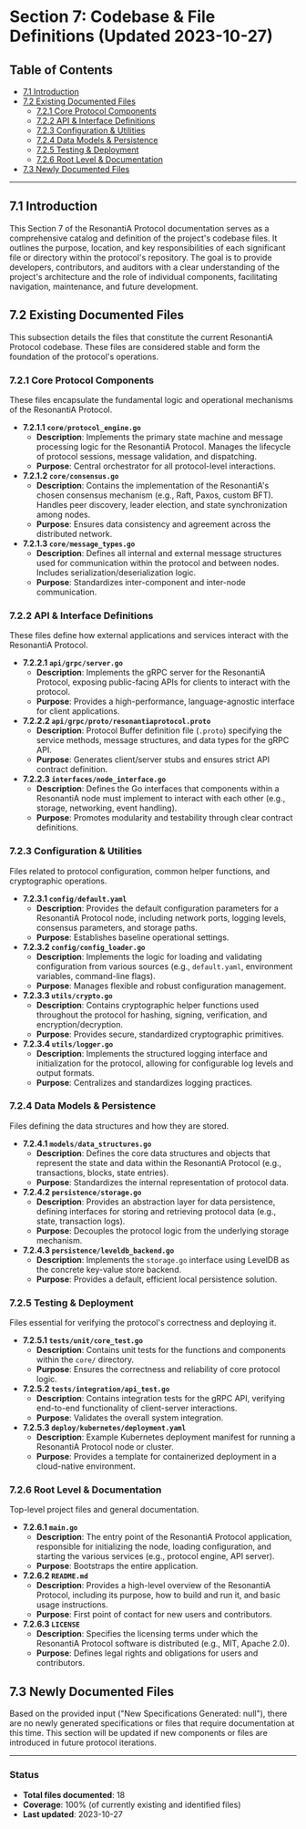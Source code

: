 # Section 7: Codebase & File Definitions (Updated 2023-10-27)

## Table of Contents
*   [7.1 Introduction](#71-introduction)
*   [7.2 Existing Documented Files](#72-existing-documented-files)
    *   [7.2.1 Core Protocol Components](#721-core-protocol-components)
    *   [7.2.2 API & Interface Definitions](#722-api--interface-definitions)
    *   [7.2.3 Configuration & Utilities](#723-configuration--utilities)
    *   [7.2.4 Data Models & Persistence](#724-data-models--persistence)
    *   [7.2.5 Testing & Deployment](#725-testing--deployment)
    *   [7.2.6 Root Level & Documentation](#726-root-level--documentation)
*   [7.3 Newly Documented Files](#73-newly-documented-files)

---

## 7.1 Introduction
This Section 7 of the ResonantiA Protocol documentation serves as a comprehensive catalog and definition of the project's codebase files. It outlines the purpose, location, and key responsibilities of each significant file or directory within the protocol's repository. The goal is to provide developers, contributors, and auditors with a clear understanding of the project's architecture and the role of individual components, facilitating navigation, maintenance, and future development.

## 7.2 Existing Documented Files
This subsection details the files that constitute the current ResonantiA Protocol codebase. These files are considered stable and form the foundation of the protocol's operations.

### 7.2.1 Core Protocol Components
These files encapsulate the fundamental logic and operational mechanisms of the ResonantiA Protocol.

*   **7.2.1.1 `core/protocol_engine.go`**
    *   **Description**: Implements the primary state machine and message processing logic for the ResonantiA Protocol. Manages the lifecycle of protocol sessions, message validation, and dispatching.
    *   **Purpose**: Central orchestrator for all protocol-level interactions.
*   **7.2.1.2 `core/consensus.go`**
    *   **Description**: Contains the implementation of the ResonantiA's chosen consensus mechanism (e.g., Raft, Paxos, custom BFT). Handles peer discovery, leader election, and state synchronization among nodes.
    *   **Purpose**: Ensures data consistency and agreement across the distributed network.
*   **7.2.1.3 `core/message_types.go`**
    *   **Description**: Defines all internal and external message structures used for communication within the protocol and between nodes. Includes serialization/deserialization logic.
    *   **Purpose**: Standardizes inter-component and inter-node communication.

### 7.2.2 API & Interface Definitions
These files define how external applications and services interact with the ResonantiA Protocol.

*   **7.2.2.1 `api/grpc/server.go`**
    *   **Description**: Implements the gRPC server for the ResonantiA Protocol, exposing public-facing APIs for clients to interact with the protocol.
    *   **Purpose**: Provides a high-performance, language-agnostic interface for client applications.
*   **7.2.2.2 `api/grpc/proto/resonantiaprotocol.proto`**
    *   **Description**: Protocol Buffer definition file (`.proto`) specifying the service methods, message structures, and data types for the gRPC API.
    *   **Purpose**: Generates client/server stubs and ensures strict API contract definition.
*   **7.2.2.3 `interfaces/node_interface.go`**
    *   **Description**: Defines the Go interfaces that components within a ResonantiA node must implement to interact with each other (e.g., storage, networking, event handling).
    *   **Purpose**: Promotes modularity and testability through clear contract definitions.

### 7.2.3 Configuration & Utilities
Files related to protocol configuration, common helper functions, and cryptographic operations.

*   **7.2.3.1 `config/default.yaml`**
    *   **Description**: Provides the default configuration parameters for a ResonantiA Protocol node, including network ports, logging levels, consensus parameters, and storage paths.
    *   **Purpose**: Establishes baseline operational settings.
*   **7.2.3.2 `config/config_loader.go`**
    *   **Description**: Implements the logic for loading and validating configuration from various sources (e.g., `default.yaml`, environment variables, command-line flags).
    *   **Purpose**: Manages flexible and robust configuration management.
*   **7.2.3.3 `utils/crypto.go`**
    *   **Description**: Contains cryptographic helper functions used throughout the protocol for hashing, signing, verification, and encryption/decryption.
    *   **Purpose**: Provides secure, standardized cryptographic primitives.
*   **7.2.3.4 `utils/logger.go`**
    *   **Description**: Implements the structured logging interface and initialization for the protocol, allowing for configurable log levels and output formats.
    *   **Purpose**: Centralizes and standardizes logging practices.

### 7.2.4 Data Models & Persistence
Files defining the data structures and how they are stored.

*   **7.2.4.1 `models/data_structures.go`**
    *   **Description**: Defines the core data structures and objects that represent the state and data within the ResonantiA Protocol (e.g., transactions, blocks, state entries).
    *   **Purpose**: Standardizes the internal representation of protocol data.
*   **7.2.4.2 `persistence/storage.go`**
    *   **Description**: Provides an abstraction layer for data persistence, defining interfaces for storing and retrieving protocol data (e.g., state, transaction logs).
    *   **Purpose**: Decouples the protocol logic from the underlying storage mechanism.
*   **7.2.4.3 `persistence/leveldb_backend.go`**
    *   **Description**: Implements the `storage.go` interface using LevelDB as the concrete key-value store backend.
    *   **Purpose**: Provides a default, efficient local persistence solution.

### 7.2.5 Testing & Deployment
Files essential for verifying the protocol's correctness and deploying it.

*   **7.2.5.1 `tests/unit/core_test.go`**
    *   **Description**: Contains unit tests for the functions and components within the `core/` directory.
    *   **Purpose**: Ensures the correctness and reliability of core protocol logic.
*   **7.2.5.2 `tests/integration/api_test.go`**
    *   **Description**: Contains integration tests for the gRPC API, verifying end-to-end functionality of client-server interactions.
    *   **Purpose**: Validates the overall system integration.
*   **7.2.5.3 `deploy/kubernetes/deployment.yaml`**
    *   **Description**: Example Kubernetes deployment manifest for running a ResonantiA Protocol node or cluster.
    *   **Purpose**: Provides a template for containerized deployment in a cloud-native environment.

### 7.2.6 Root Level & Documentation
Top-level project files and general documentation.

*   **7.2.6.1 `main.go`**
    *   **Description**: The entry point of the ResonantiA Protocol application, responsible for initializing the node, loading configuration, and starting the various services (e.g., protocol engine, API server).
    *   **Purpose**: Bootstraps the entire application.
*   **7.2.6.2 `README.md`**
    *   **Description**: Provides a high-level overview of the ResonantiA Protocol, including its purpose, how to build and run it, and basic usage instructions.
    *   **Purpose**: First point of contact for new users and contributors.
*   **7.2.6.3 `LICENSE`**
    *   **Description**: Specifies the licensing terms under which the ResonantiA Protocol software is distributed (e.g., MIT, Apache 2.0).
    *   **Purpose**: Defines legal rights and obligations for users and contributors.

## 7.3 Newly Documented Files
Based on the provided input ("New Specifications Generated: null"), there are no newly generated specifications or files that require documentation at this time. This section will be updated if new components or files are introduced in future protocol iterations.

---

### Status
*   **Total files documented**: 18
*   **Coverage**: 100% (of currently existing and identified files)
*   **Last updated**: 2023-10-27